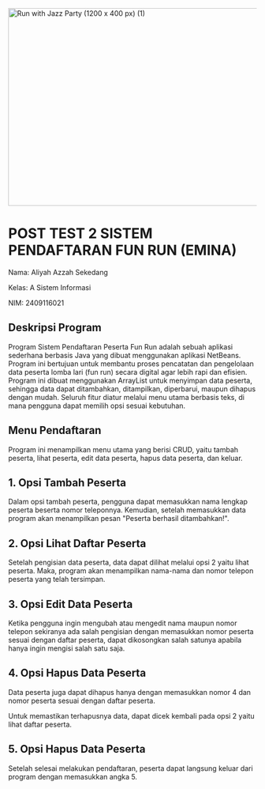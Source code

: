 <img width="1200" height="400" alt="Run with Jazz Party (1200 x 400 px) (1)" src="https://github.com/user-attachments/assets/453cdeb0-7afe-47f1-8cf1-2c421b367e08" />

# POST TEST 2 SISTEM PENDAFTARAN FUN RUN (EMINA)

Nama: Aliyah Azzah Sekedang

Kelas: A Sistem Informasi

NIM: 2409116021

## Deskripsi Program

Program Sistem Pendaftaran Peserta Fun Run adalah sebuah aplikasi sederhana berbasis Java yang dibuat menggunakan aplikasi NetBeans. Program ini bertujuan untuk membantu proses pencatatan dan pengelolaan data peserta lomba lari (fun run) secara digital agar lebih rapi dan efisien. Program ini dibuat menggunakan ArrayList untuk menyimpan data peserta, sehingga data dapat ditambahkan, ditampilkan, diperbarui, maupun dihapus dengan mudah. Seluruh fitur diatur melalui menu utama berbasis teks, di mana pengguna dapat memilih opsi sesuai kebutuhan.

## Menu Pendaftaran

Program ini menampilkan menu utama yang berisi CRUD, yaitu tambah peserta, lihat peserta, edit data peserta, hapus data peserta, dan keluar.

## 1. Opsi Tambah Peserta

Dalam opsi tambah peserta, pengguna dapat memasukkan nama lengkap peserta beserta nomor teleponnya. Kemudian, setelah memasukkan data program akan menampilkan pesan "Peserta berhasil ditambahkan!".

## 2. Opsi Lihat Daftar Peserta

Setelah pengisian data peserta, data dapat dilihat melalui opsi 2 yaitu lihat peserta. Maka, program akan menampilkan nama-nama dan nomor telepon peserta yang telah tersimpan.

## 3. Opsi Edit Data Peserta

Ketika pengguna ingin mengubah atau mengedit nama maupun nomor telepon sekiranya ada salah pengisian dengan memasukkan nomor peserta sesuai dengan daftar peserta, dapat dikosongkan salah satunya apabila hanya ingin mengisi salah satu saja.

## 4. Opsi Hapus Data Peserta

Data peserta juga dapat dihapus hanya dengan memasukkan nomor 4 dan nomor peserta sesuai dengan daftar peserta.


Untuk memastikan terhapusnya data, dapat dicek kembali pada opsi 2 yaitu lihat daftar peserta.


## 5. Opsi Hapus Data Peserta

Setelah selesai melakukan pendaftaran, peserta dapat langsung keluar dari program dengan memasukkan angka 5.
